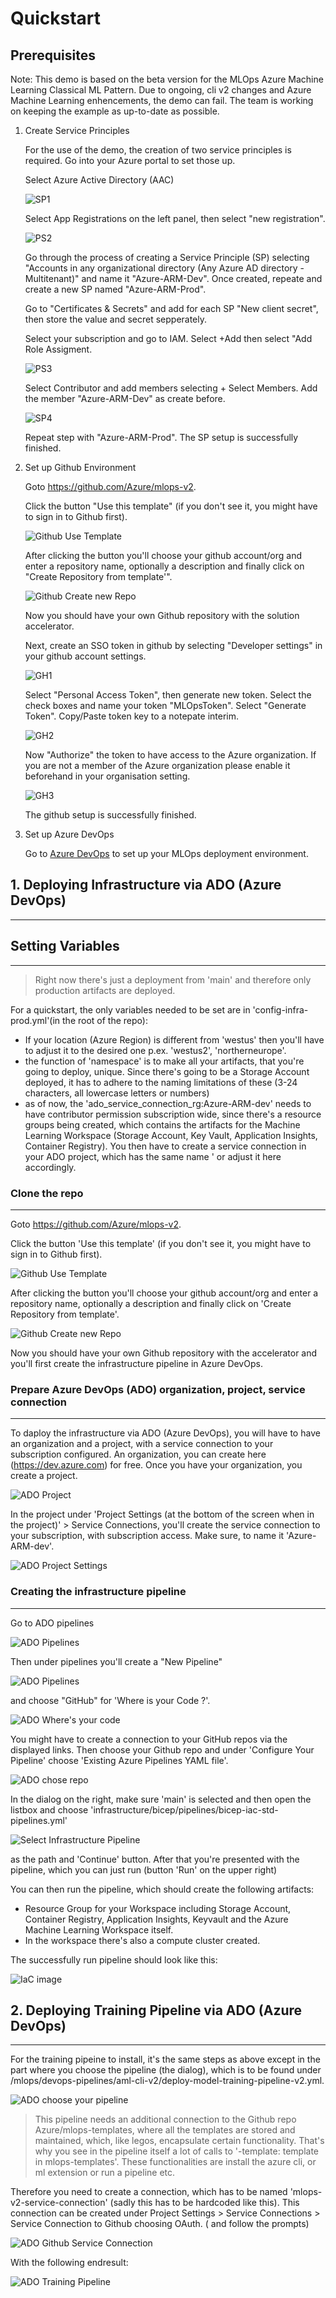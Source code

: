 # Quickstart

## Prerequisites

Note: This demo is based on the beta version for the MLOps Azure Machine Learning Classical ML Pattern. Due to ongoing, cli v2 changes and Azure Machine Learning enhencements, the demo can fail. The team is working on keeping the example as up-to-date as possible.

1. Create Service Principles

   For the use of the demo, the creation of two service principles is required. Go into your Azure portal to set those up.

   Select Azure Active Directory (AAC)

   ![SP1](./images/SP-setup1.png)

   Select App Registrations on the left panel, then select "new registration".

   ![PS2](./images/SP-setup2.png)

   Go through the process of creating a Service Principle (SP) selecting "Accounts in any organizational directory (Any Azure AD directory - Multitenant)" and name it  "Azure-ARM-Dev". Once created, repeate and create a new SP named "Azure-ARM-Prod".

   Go to "Certificates & Secrets" and add for each SP "New client secret", then store the value and secret sepperately.

   Select your subscription and go to IAM. Select +Add then select "Add Role Assigment.

   ![PS3](./images/SP-setup3.png)

   Select Contributor and add members selecting + Select Members. Add the member "Azure-ARM-Dev" as create before.

   ![SP4](./images/SP-setup4.png)

   Repeat step with "Azure-ARM-Prod". The SP setup is successfully finished.

2. Set up Github Environment

   Goto https://github.com/Azure/mlops-v2.
   
   Click the button "Use this template" (if you don't see it, you might have to sign in to Github first). 
   
   ![Github Use Template](./images/gh-usethistemplate.png)
   
   After clicking the button you'll choose your github account/org and enter a repository name, optionally a description and finally click on "Create Repository from template'". 
   
   ![Github Create new Repo](./images/gh-createnewrepo.png)
   
   Now you should have your own Github repository with the solution accelerator.
   
   Next, create an SSO token in github by selecting "Developer settings" in your github account settings.

   ![GH1](./images/GH-setup1.png)
   
   Select "Personal Access Token", then generate new token. Select the check boxes and name your token "MLOpsToken". Select "Generate Token". Copy/Paste token key to a notepate interim.
   
   ![GH2](./images/GH-setup2.png)
   
   Now "Authorize" the token to have access to the Azure organization. If you are not a member of the Azure organization please enable it beforehand in your organisation setting.
   
   ![GH3](./images/GH-setup3.png)
   
   The github setup is successfully finished.


3. Set up Azure DevOps

   Go to [Azure DevOps](https://dev.azure.com/) to set up your MLOps deployment environment.
   
   








## 1. Deploying Infrastructure via ADO (Azure DevOps)
---

## Setting Variables
---

>Right now there's just a deployment from 'main' and therefore only production artifacts are deployed.

For a quickstart, the only variables needed to be set are in 'config-infra-prod.yml'(in the root of the repo):
* If your location (Azure Region) is different from 'westus' then you'll have to adjust it to the desired one p.ex. 'westus2', 'northerneurope'.
* the function of 'namespace' is to make all your artifacts, that you're going to deploy, unique. Since there's going to be a Storage Account deployed, it has to adhere to the naming limitations of these (3-24 characters, all lowercase letters or numbers)
* as of now, the 'ado_service_connection_rg:Azure-ARM-dev' needs to have contributor permission subscription wide, since there's a resource groups being created, which contains the artifacts for the Machine Learning Workspace (Storage Account, Key Vault, Application Insights, Container Registry). You then have to create a service connection in your ADO project, which has the same name ' or adjust it here accordingly.




### Clone the repo
---
Goto https://github.com/Azure/mlops-v2.

Click the button 'Use this template' (if you don't see it, you might have to sign in to Github first). 

![Github Use Template](./images/gh-usethistemplate.png)

After clicking the button you'll choose your github account/org and enter a repository name, optionally a description and finally click on 'Create Repository from template'. 

![Github Create new Repo](./images/gh-createnewrepo.png)

Now you should have your own Github repository with the accelerator and you'll first create the infrastructure pipeline in Azure DevOps.


### Prepare Azure DevOps (ADO) organization, project, service connection
---
To daploy the infrastructure via ADO (Azure DevOps), you will have to have an organization and a project, with a service connection to your subscription configured. An organization, you can create here (https://dev.azure.com) for free. Once you have your organization, you create a project. 

![ADO Project](./images/ADO-project.png)

In the project under 'Project Settings (at the bottom of the screen when in the project)' > Service Connections, you'll create the service connection to your subscription, with subscription access. Make sure, to name it 'Azure-ARM-dev'.

![ADO Project Settings](./images/ado-project-settings.png)


### Creating the infrastructure pipeline
---
Go to ADO pipelines

![ADO Pipelines](./images/ADO-pipelines.png)

Then under pipelines you'll create a "New Pipeline"

![ADO Pipelines](./images/ADO-newpipeline.png)

and choose "GitHub" for 'Where is your Code ?'. 

![ADO Where's your code](./images/ado-wheresyourcode.png)

You might have to create a connection to your GitHub repos via the displayed links. Then choose your Github repo and under 'Configure Your Pipeline' choose 'Existing Azure Pipelines YAML file'. 

![ADO chose repo](./images/ado-chooserepository.png)



In the dialog on the right, make sure 'main' is selected and then open the listbox and choose 'infrastructure/bicep/pipelines/bicep-iac-std-pipelines.yml'

![Select Infrastructure Pipeline](./images/ADO-selectinfrapipeline.png)

as the path and 'Continue' button. After that you're presented with the pipeline, which you can just run (button 'Run' on the upper right)
   
   You can then run the pipeline, which should create the following artifacts:
   * Resource Group for your Workspace including Storage Account, Container Registry, Application Insights, Keyvault and the Azure Machine Learning Workspace itself.
   * In the workspace there's also a compute cluster created.



The successfully run pipeline should look like this:

![IaC image](./images/ADO-Infrapipelinesuccess.png)

<p>
</p>



## 2. Deploying Training Pipeline via ADO (Azure DevOps)
---

For the training pipeine to install, it's the same steps as above except in the part where you choose the pipeline (the dialog), which is to be found under     /mlops/devops-pipelines/aml-cli-v2/deploy-model-training-pipeline-v2.yml.

![ADO choose your pipeline](./images/ADO-selectinfrapipeline.png)

>This pipeline needs an additional connection to the Github repo Azure/mlops-templates, where all the templates are stored and maintained, which, like legos, encapsulate certain functionality. That's why you see in the pipeline itself a lot of calls to '-template: template in mlops-templates'. These functionalities are install the azure cli, or ml extension or run a pipeline etc.

Therefore you need to create a connection, which has to be named 'mlops-v2-service-connection' (sadly this has to be hardcoded like this). This connection can be created under Project Settings > Service Connections > Service Connection to Github choosing OAuth. ( and follow the prompts)

![ADO Github Service Connection](./images/ado-ghserviceconnection.png)


With the following endresult:

![ADO Training Pipeline](./images/ado-trainingpipeline.png)
